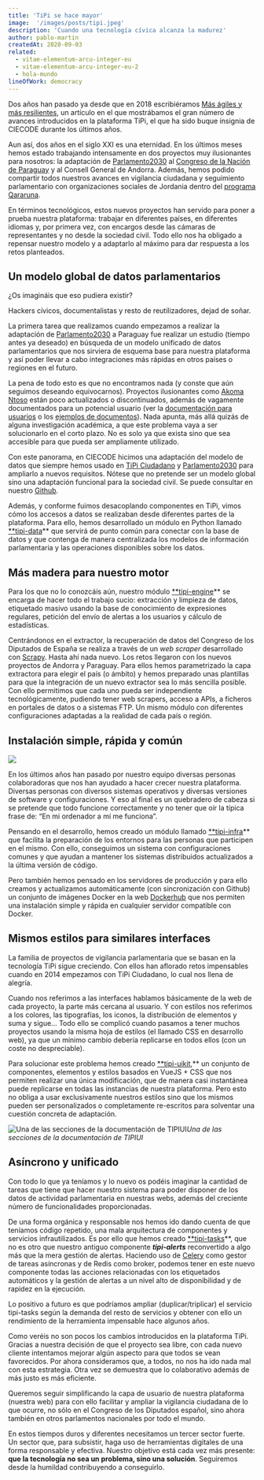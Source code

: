 ```yaml
---
title: 'TiPi se hace mayor'
image:  '/images/posts/tipi.jpeg'
description: 'Cuando una tecnología cívica alcanza la madurez'
author: pablo-martin
createdAt: 2020-09-03
related:
  - vitae-elementum-arcu-integer-eu
  - vitae-elementum-arcu-integer-eu-2
  - hola-mundo
lineOfWork: democracy
---
```


Dos años han pasado ya desde que en 2018 escribiéramos [Más ágiles y más resilientes](más-ágiles-y-más-resilientes), un artículo en el que mostrábamos el gran número de avances introducidos en la plataforma TiPi, el que ha sido buque insignia de CIECODE durante los últimos años.

Aun así, dos años en el siglo XXI es una eternidad. En los últimos meses hemos estado trabajando intensamente en dos proyectos muy ilusionantes para nosotros: la adaptación de [Parlamento2030](https://www.parlamento2030.es/) al [Congreso de la Nación de Paraguay](http://ods.congreso.gov.py/) y al Consell General de Andorra. Además, hemos podido compartir todos nuestros avances en vigilancia ciudadana y seguimiento parlamentario con organizaciones sociales de Jordania dentro del [programa Qararuna](qararuna-sociedad-civil-jordania).

En términos tecnológicos, estos nuevos proyectos han servido para poner a prueba nuestra plataforma: trabajar en diferentes países, en diferentes idiomas y, por primera vez, con encargos desde las cámaras de representantes y no desde la sociedad civil. Todo ello nos ha obligado a repensar nuestro modelo y a adaptarlo al máximo para dar respuesta a los retos planteados.

## Un modelo global de datos parlamentarios

¿Os imagináis que eso pudiera existir?

Hackers cívicos, documentalistas y resto de reutilizadores, dejad de soñar.

La primera tarea que realizamos cuando empezamos a realizar la adaptación de [Parlamento2030](https://www.parlamento2030.es/) a Paraguay fue realizar un estudio (tiempo antes ya deseado) en búsqueda de un modelo unificado de datos parlamentarios que nos sirviera de esquema base para nuestra plataforma y así poder llevar a cabo integraciones más rápidas en otros países o regiones en el futuro.

La pena de todo esto es que no encontramos nada (y conste que aún seguimos deseando equivocarnos). Proyectos ilusionantes como [Akoma Ntoso](http://www.akomantoso.org/) están poco actualizados o discontinuados, además de vagamente documentados para un potencial usuario (ver la [documentación para usuarios](http://www.akomantoso.org/?page_id=57) o los [ejemplos de documentos](http://www.akomantoso.org/?page_id=55)). Nada apunta, más allá quizás de alguna investigación académica, a que este problema vaya a ser solucionarlo en el corto plazo. No es solo ya que exista sino que sea accesible para que pueda ser ampliamente utilizado.

Con este panorama, en CIECODE hicimos una adaptación del modelo de datos que siempre hemos usado en [TiPi Ciudadano](https://tipiciudadano.es/) y [Parlamento2030](https://www.parlamento2030.es/) para ampliarlo a nuevos requisitos. Nótese que no pretende ser un modelo global sino una adaptación funcional para la sociedad civil. Se puede consultar en nuestro [Github](https://github.com/politicalwatch/tipi-data/tree/master/tipi_data/models).

Además, y conforme fuimos desacoplando componentes en TiPi, vimos cómo los accesos a datos se realizaban desde diferentes partes de la plataforma. Para ello, hemos desarrollado un módulo en Python llamado [**tipi-data](https://github.com/politicalwatch/tipi-data)** que servirá de punto común para conectar con la base de datos y que contenga de manera centralizada los modelos de información parlamentaria y las operaciones disponibles sobre los datos.

## Más madera para nuestro motor

Para los que no lo conozcáis aún, nuestro módulo [**tipi-engine](https://github.com/politicalwatch/tipi-engine)** se encarga de hacer todo el trabajo sucio: extracción y limpieza de datos, etiquetado masivo usando la base de conocimiento de expresiones regulares, petición del envío de alertas a los usuarios y cálculo de estadísticas.

Centrándonos en el extractor, la recuperación de datos del Congreso de los Diputados de España se realiza a través de un *web scraper* desarrollado con [Scrapy](https://scrapy.org/). Hasta ahí nada nuevo. Los retos llegaron con los nuevos proyectos de Andorra y Paraguay. Para ellos hemos parametrizado la capa extractora para elegir el país (o ámbito) y hemos preparado unas plantillas para que la integración de un nuevo extractor sea lo más sencilla posible. Con ello permitimos que cada uno pueda ser independiente tecnológicamente, pudiendo tener web scrapers, acceso a APIs, a ficheros en portales de datos o a sistemas FTP. Un mismo módulo con diferentes configuraciones adaptadas a la realidad de cada país o región.

## Instalación simple, rápida y común

![](/images/posts/docker.jpeg)

En los últimos años han pasado por nuestro equipo diversas personas colaboradoras que nos han ayudado a hacer crecer nuestra plataforma. Diversas personas con diversos sistemas operativos y diversas versiones de software y configuraciones. Y eso al final es un quebradero de cabeza si se pretende que todo funcione correctamente y no tener que oír la típica frase de: “En mi ordenador a mí me funciona”.

Pensando en el desarrollo, hemos creado un módulo llamado [**tipi-infra](https://github.com/politicalwatch/tipi-infra)** que facilita la preparación de los entornos para las personas que participen en el mismo. Con ello, conseguimos un sistema con configuraciones comunes y que ayudan a mantener los sistemas distribuidos actualizados a la última versión de código.

Pero también hemos pensado en los servidores de producción y para ello creamos y actualizamos automáticamente (con sincronización con Github) un conjunto de imágenes Docker en la web [Dockerhub](https://hub.docker.com/search?q=politicalwatch&type=image) que nos permiten una instalación simple y rápida en cualquier servidor compatible con Docker.

## Mismos estilos para similares interfaces

La familia de proyectos de vigilancia parlamentaria que se basan en la tecnología TiPi sigue creciendo. Con ellos han aflorado retos impensables cuando en 2014 empezamos con TiPi Ciudadano, lo cual nos llena de alegría.

Cuando nos referimos a las interfaces hablamos básicamente de la web de cada proyecto, la parte más cercana al usuario. Y con estilos nos referimos a los colores, las tipografías, los iconos, la distribución de elementos y suma y sigue… Todo ello se complicó cuando pasamos a tener muchos proyectos usando la misma hoja de estilos (el llamado CSS en desarrollo web), ya que un mínimo cambio debería replicarse en todos ellos (con un coste no despreciable).

Para solucionar este problema hemos creado [**tipi-uikit](https://tipiui.politicalwatch.es/),** un conjunto de componentes, elementos y estilos basados en VueJS + CSS que nos permiten realizar una única modificación, que de manera casi instantánea puede replicarse en todas las instancias de nuestra plataforma. Pero esto no obliga a usar exclusivamente nuestros estilos sino que los mismos pueden ser personalizados o completamente re-escritos para solventar una cuestión concreta de adaptación.

![Una de las secciones de la documentación de TIPIUI](/images/posts/docutipi.png)*Una de las secciones de la documentación de TIPIUI*

## Asíncrono y unificado

Con todo lo que ya teníamos y lo nuevo os podéis imaginar la cantidad de tareas que tiene que hacer nuestro sistema para poder disponer de los datos de actividad parlamentaria en nuestras webs, además del creciente número de funcionalidades proporcionadas.

De una forma orgánica y responsable nos hemos ido dando cuenta de que teníamos código repetido, una mala arquitectura de componentes y servicios infrautilizados. Es por ello que hemos creado [**tipi-tasks](https://github.com/politicalwatch/tipi-tasks)**, que no es otro que nuestro antiguo componente ***tipi-alerts*** reconvertido a algo más que la mera gestión de alertas. Haciendo uso de [Celery](https://pypi.org/project/celery/) como gestor de tareas asíncronas y de Redis como broker, podemos tener en este nuevo componente todas las acciones relacionadas con los etiquetados automáticos y la gestión de alertas a un nivel alto de disponibilidad y de rapidez en la ejecución.

Lo positivo a futuro es que podríamos ampliar (duplicar/triplicar) el servicio tipi-tasks según la demanda del resto de servicios y obtener con ello un rendimiento de la herramienta impensable hace algunos años.

Como veréis no son pocos los cambios introducidos en la plataforma TiPi. Gracias a nuestra decisión de que el proyecto sea libre, con cada nuevo cliente intentamos mejorar algún aspecto para que todos se vean favorecidos. Por ahora consideramos que, a todos, no nos ha ido nada mal con esta estrategia. Otra vez se demuestra que lo colaborativo además de más justo es más eficiente.

Queremos seguir simplificando la capa de usuario de nuestra plataforma (nuestra web) para con ello facilitar y ampliar la vigilancia ciudadana de lo que ocurre, no sólo en el Congreso de los Diputados español, sino ahora también en otros parlamentos nacionales por todo el mundo.

En estos tiempos duros y diferentes necesitamos un tercer sector fuerte. Un sector que, para subsistir, haga uso de herramientas digitales de una forma responsable y efectiva. Nuestro objetivo está cada vez más presente: **que la tecnología no sea un problema, sino una solución**. Seguiremos desde la humildad contribuyendo a conseguirlo.
